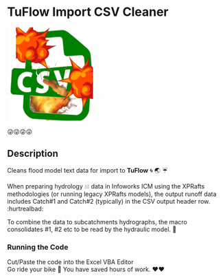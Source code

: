 # TuFlow Import CSV Cleaner
<img src="/thumbnail.png" width="200">

:stuck_out_tongue_winking_eye::stuck_out_tongue_winking_eye::stuck_out_tongue_winking_eye::stuck_out_tongue_winking_eye:

## Description
Cleans flood model text data for import to **TuFlow** :cyclone: :earth_asia: :umbrella:

When preparing hydrology :droplet::droplet: data in Infoworks ICM using the XPRafts methodologies (or running legacy XPRafts models),
the output runoff data includes Catch#1 and Catch#2 (typically) in the CSV output header row. :hurtrealbad:

To combine the data to subcatchments hydrographs, the macro consolidates #1, #2 etc to be read by the hydraulic model. :couplekiss:

### Running the Code
Cut/Paste the code into the Excel VBA Editor  
Go ride your bike :mountain_bicyclist: You have saved hours of work. :hearts::hearts:
